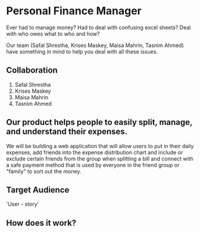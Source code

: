 # Personal Finance Manager

Ever had to manage money? Had to deal with confusing excel sheets? Deal with who owes what to who and how?

Our team (Safal Shrestha, Krises Maskey, Maisa Mahrin, Tasnim Ahmed) have something in mind to help you deal with all these issues.

## Collaboration
1. Safal Shrestha
2. Krises Maskey
3. Maisa Mahrin
4. Tasnim Ahmed


## Our product helps people to easily split, manage, and understand their expenses.

We will be building a web application that will allow users to put in their daily expenses, add friends into the expense distribution chart and include or exclude certain friends from the group when splitting a bill and connect with a safe payment method that is used by everyone in the friend group or "family" to sort out the money.

## Target Audience

'User - story'

## How does it work?

